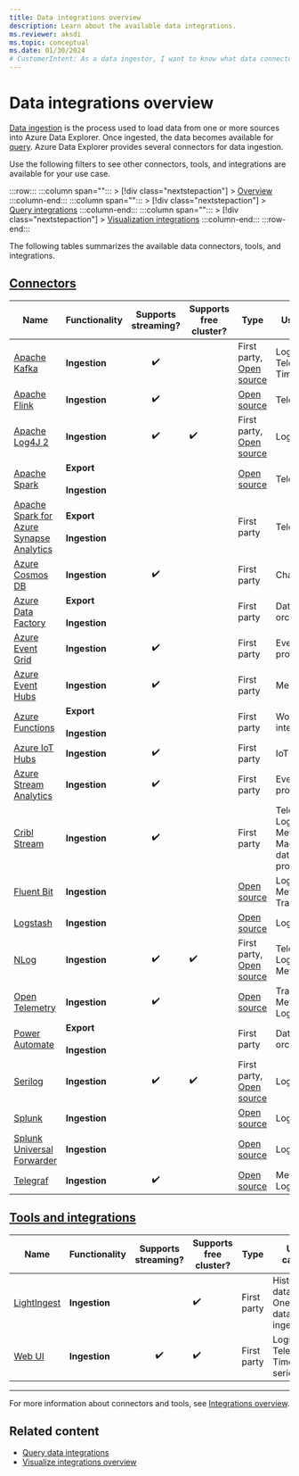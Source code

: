 ```yaml
---
title: Data integrations overview
description: Learn about the available data integrations.
ms.reviewer: aksdi
ms.topic: conceptual
ms.date: 01/30/2024
# CustomerIntent: As a data ingestor, I want to know what data connectors and tools are available, so that I can choose the right one for my use case.
---
```

# Data integrations overview

[Data ingestion](ingest-data-overview.md) is the process used to load data from one or more sources into Azure Data Explorer. Once ingested, the data becomes available for [query](kusto/query/index.md). Azure Data Explorer provides several connectors for data ingestion.

Use the following filters to see other connectors, tools, and integrations are available for your use case.

:::row:::
   :::column span="":::
      > [!div class="nextstepaction"]
      > [Overview](integrate-overview.md)
   :::column-end:::
   :::column span="":::
      > [!div class="nextstepaction"]
      > [Query integrations](integrate-query-overview.md)
   :::column-end:::
   :::column span="":::
      > [!div class="nextstepaction"]
      > [Visualization integrations](integrate-visualize-overview.md)
   :::column-end:::
:::row-end:::

The following tables summarizes the available data connectors, tools, and integrations.

## [Connectors](#tab/connectors)

| Name | Functionality | Supports streaming? | Supports free cluster? | Type | Use cases |
|--|--|:-:|--|--|--|
| [Apache Kafka](integrate-overview.md#apache-kafka) | **Ingestion** | :heavy_check_mark: | | First party, [Open source](https://github.com/Azure/kafka-sink-azure-kusto/) | Logs, Telemetry, Time series |
| [Apache Flink](integrate-overview.md#apache-flink) | **Ingestion** | :heavy_check_mark: | | [Open source](https://github.com/Azure/flink-connector-kusto/) | Telemetry |
| [Apache Log4J 2](integrate-overview.md#apache-log4j-2) | **Ingestion** | :heavy_check_mark: | :heavy_check_mark: | First party, [Open source](https://github.com/Azure/azure-kusto-log4j) | Logs |
| [Apache Spark](integrate-overview.md#apache-spark) | **Export**<br /><br />**Ingestion** | | | [Open source](https://github.com/Azure/azure-kusto-spark/) | Telemetry |
| [Apache Spark for Azure Synapse Analytics](integrate-overview.md#apache-spark-for-azure-synapse-analytics) | **Export**<br /><br />**Ingestion** | | | First party | Telemetry |
| [Azure Cosmos DB](integrate-overview.md#azure-cosmos-db) | **Ingestion** | :heavy_check_mark: | | First party | Change feed |
| [Azure Data Factory](integrate-overview.md#azure-data-factory) | **Export**<br /><br />**Ingestion** | | | First party | Data orchestration |
| [Azure Event Grid](integrate-overview.md#azure-event-grid) | **Ingestion** | :heavy_check_mark: | | First party | Event processing |
| [Azure Event Hubs](integrate-overview.md#azure-event-hubs) | **Ingestion** | :heavy_check_mark: | | First party | Messaging |
| [Azure Functions](integrate-overview.md#azure-functions) | **Export**<br /><br />**Ingestion** | | | First party | Workflow integrations |
| [Azure IoT Hubs](integrate-overview.md#azure-iot-hubs) | **Ingestion** | :heavy_check_mark: | | First party | IoT data |
| [Azure Stream Analytics](integrate-overview.md#azure-stream-analytics) | **Ingestion** | :heavy_check_mark: | | First party | Event processing |
| [Cribl Stream](integrate-overview.md#cribl-stream) | **Ingestion** |:heavy_check_mark: | | First party | Telemetry, Logs, Metrics, Machine data processing |
| [Fluent Bit](integrate-overview.md#fluent-bit) | **Ingestion** | | | [Open source](https://github.com/fluent/fluent-bit) | Logs, Metrics, Traces |
| [Logstash](integrate-overview.md#logstash) | **Ingestion** | | | [Open source](https://github.com/Azure/logstash-output-kusto/) | Logs |
| [NLog](integrate-overview.md#nlog) | **Ingestion** | :heavy_check_mark: | :heavy_check_mark: | First party, [Open source](https://github.com/Azure/azure-kusto-nlog-sink) | Telemetry, Logs, Metrics |
| [Open Telemetry](integrate-overview.md#open-telemetry) | **Ingestion** | :heavy_check_mark: | | [Open source](https://github.com/open-telemetry/opentelemetry-collector-contrib/tree/main/exporter/azuredataexplorerexporter) | Traces, Metrics, Logs |
| [Power Automate](integrate-overview.md#power-automate) | **Export**<br /><br />**Ingestion** | | | First party | Data orchestration |
| [Serilog](integrate-overview.md#serilog) | **Ingestion** | :heavy_check_mark: | :heavy_check_mark: | First party, [Open source](https://github.com/Azure/serilog-sinks-azuredataexplorer) | Logs |
| [Splunk](integrate-overview.md#splunk) | **Ingestion** | | | [Open source](https://github.com/Azure/azure-kusto-splunk/tree/main/splunk-adx-alert-addon) | Logs |
| [Splunk Universal Forwarder](integrate-overview.md#splunk-universal-forwarder)| **Ingestion** | | | [Open source](https://github.com/Azure/azure-kusto-splunk) | Logs |
| [Telegraf](integrate-overview.md#telegraf) | **Ingestion** | :heavy_check_mark: | | [Open source](https://github.com/influxdata/telegraf/tree/master/plugins/outputs/azure_data_explorer) | Metrics, Logs |

## [Tools and integrations](#tab/integrations)

| Name | Functionality | Supports streaming? | Supports free cluster? | Type | Use cases |
|--|--|:-:|--|--|--|
| [LightIngest](/azure/data-explorer/integrate-overview?tabs=integrations#lightingest) | **Ingestion** | | :heavy_check_mark: | First party | Historical data, One-time data ingestion |
| [Web UI](/azure/data-explorer/integrate-overview?tabs=integrations#web-ui) | **Ingestion** | :heavy_check_mark: | :heavy_check_mark: | First party | Logs, Telemetry, Time series |

---

For more information about connectors and tools, see [Integrations overview](integrate-overview.md#detailed-descriptions).

## Related content

* [Query data integrations](integrate-query-overview.md)
* [Visualize integrations overview](integrate-visualize-overview.md)
